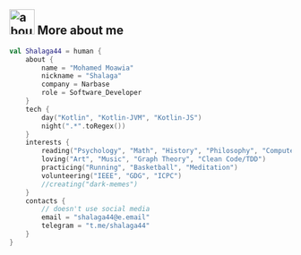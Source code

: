 ## <img width="45" alt="about" src="https://raw.github.com/shalaga44/shalaga44/master/about.png"> More about me
```kotlin
val Shalaga44 = human {
    about {
        name = "Mohamed Moawia"
        nickname = "Shalaga"
        company = Narbase
        role = Software_Developer
    }
    tech {
        day("Kotlin", "Kotlin-JVM", "Kotlin-JS")
        night(".*".toRegex())
    }
    interests {
        reading("Psychology", "Math", "History", "Philosophy", "Computer Science")
        loving("Art", "Music", "Graph Theory", "Clean Code/TDD")
        practicing("Running", "Basketball", "Meditation")
        volunteering("IEEE", "GDG", "ICPC")
        //creating("dark-memes")
    }
    contacts {
        // doesn't use social media
        email = "shalaga44@e.email"
        telegram = "t.me/shalaga44"
    }
}
```
<!--
**shalaga44/shalaga44** is a ✨ _special_ ✨ repository because its `README.md` (this file) appears on your GitHub profile.

Here are some ideas to get you started:

- 🔭 I’m currently working on ...
- 🌱 I’m currently learning ...
- 👯 I’m looking to collaborate on ...
- 🤔 I’m looking for help with ...
- 💬 Ask me about ...
- 📫 How to reach me: ...
- 😄 Pronouns: ...
- ⚡ Fun fact: ...
-->
